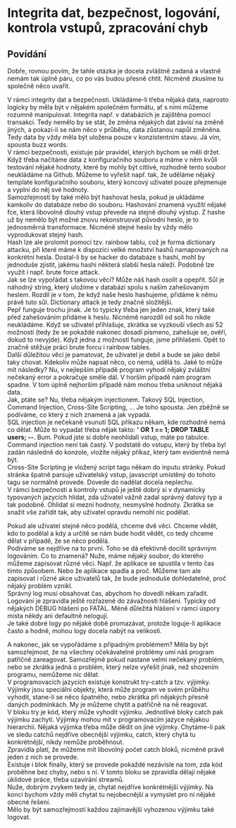 Integrita dat, bezpečnost, logování, kontrola vstupů, zpracování chyb
===

Povídání
---

Dobře, rovnou povím, že tahle otázka je docela zvláštně zadaná a vlastně nemám tak úplně páru, co po vás budou přesně chtít. Nicméně zkusíme tu společně něco uvařit.       

V rámci integrity dat a bezpečnosti. Ukládáme-li třeba nějaká data, naprosto logicky by měla být v nějakém společném formátu, ať s nimi můžeme rozumně manipulovat. Integrita např. v databázích je zajištěna pomocí transakcí. Tedy nemělo by se stát, že změna nějakých dat závisí na změně jiných, a pokazí-li se nám něco v průběhu, data zůstanou napůl změněna. Tedy data by vždy měla být uložena pouze v konzistentním stavu. Já vím, spousta buzz words.                   
V rámci bezpečnosti, existuje pár pravidel, kterých bychom se měli držet. Když třeba načítáme data z konfiguračního souboru a máme v něm kvůli testování nějaké hodnoty, které by mohly být citlivé, rozhodně tento soubor neukládáme na Github. Můžeme to vyřešit např. tak, že uděláme nějaký template konfiguračního souboru, který koncový uživatel pouze přejmenuje a vyplní do něj své hodnoty.           
Samozřejmostí by také mělo být hashovat hesla, pokud je ukládáme kamkoliv do databáze nebo do souboru. Hashování znamená využítí nějaké fce, která libovolně dlouhý vstup převede na stejně dlouhý výstup. Z hashe už by nemělo být možné znovu rekonstruovat původní heslo, je to jednosměrná transformace. Nicméně stejné heslo by vždy mělo vyprodukovat stejný hash.                
Hash lze ale prolomit pomocí tzv. rainbow tablu, což je forma dictionary attacku, při které máme k dispozici velké množství hashů namapovaných na konkrétní hesla. Dostal-li by se hacker do databáze s hashi, mohl by jednoduše zjistit, jakému hashi některá slabší hesla náleží. Podobně lze využít i např. brute force attack.                  
Jak se lze vypořádat s takovou věcí? Může náš hash osolit a opepřit. Sůl je náhodný string, který uložíme v databázi spolu s naším zahešovaným heslem. Rozdíl je v tom, že když naše heslo hashujeme, přidáme k němu právě tuto sůl. Dictionary attack je tedy značně složitější.            
Pepř funguje trochu jinak. Je to typicky třeba jen jeden znak, který také před zahešováním přidáme k heslu. Nicnémě narozdíl od soli ho nikde neukládáme. Když se uživatel přihlašuje, zkrátka se vyzkouší všech asi 52 možností (tedy že se pokaždé nakonec dosadí písmeno, zahešuje se, ověří, dokud to nevyjde). Když jedna z možností funguje, jsme přihlašeni. Opět to značně stěžuje práci brute forcu i rainbow tables.                                 
Další důležitou věcí je pamatovat, že uživatel je debil a bude se jako debil taky chovat. Kdekoliv může napsat něco, co nemá, udělá to. Jaké to může mít následky? Nu, v nejlepším případě program vyhodí nějaký zvláštní nečekaný error a pokračuje směle dál. V horším případě nám program spadne. V tom úplně nejhorším případě nám mohou třeba uniknout nějaká data.            
Jak, ptáte se? Nu, třeba nějakým injectionem. Takový SQL Injection, Command Injection, Cross-Site Scripting, ... Je toho spousta. Jen zběžně se podíváme, co který z nich znamená a jak vypadá.             
SQL injection je nečekaně vsunutí SQL příkazu někam, kde rozhodně nemá co dělat. Může to vypadat třeba nějak takto: **' OR 1 == 1; DROP TABLE users; --**. Bum. Pokud jste si dobře neohlídali vstup, máte po tabulce.            
Command injection není tak častý. V podstatě do vstupu, který by třeba byl zadán následně do konzole, vložíte nějaký příkaz, který tam evidentně nemá být.                  
Cross-Site Scripting je vložený script tagu někam do inputu stránky. Pokud stránka špatně parsuje uživatelský vstup, javascript umístěný do tohoto tagu se normálně provede. Dovede do nadělat docela neplechu.             
V rámci bezpečnosti a kontroly vstupů je ještě dobrý si v dynamicky typovaných jazycích hlídat, zda uživatel vážně zadal správný datový typ a tak podobně. Ohlídat si mezní hodnoty, nesmyslné hodnoty. Zkrátka se snažit vše zařídit tak, aby uživatel opravdu nemohl nic podělat.             

Pokud ale uživatel stejně něco podělá, chceme dvě věci. Chceme vědět, kdo to podělal a kdy a určitě se nám bude hodit vědět, co tedy chceme dělat v případě, že se něco podělá.             
Podíváme se nejdříve na to první. Toho se dá efektivně docílit správným logováním. Co to znamená? Nuže, máme nějaký soubor, do kterého můžeme zapisovat různé věci. Např. že aplikace se spustila v tento čas tímto způsobem. Nebo že aplikace spadla a proč. Můžeme tam ale zapisovat i různé akce uživatelů tak, že bude jednoduše dohledatelné, proč nějaký problém vznikl.              
Správný log musí obsahovat čas, abychom ho dovedli někam zařadit. Logování je zpravidla ještě rozřazené do závažnosti hlášení. Typicky od nějakých DEBUG hlášení po FATAL. Méně důležitá hlášení v rámci úspory místa někdy ani defaultně nelogují.             
Je také dobré logy po nějaké době promazávat, protože loguje-li aplikace často a hodně, mohou logy docela nabýt na velikosti.   

A nakonec, jak se vypořádáme s případným problémem? Měla by být samozřejmost, že na všechny očekávatelné problémy umí náš program patřičně zareagovat. Samozřejmě pokud nastane velmi nečekaný problém, nebo se zkrátka jedná o problém, který nelze vyřešit jinak, než shozením programu, nemůžeme nic dělat.                  
V programovacích jazycích existuje konstrukt try-catch a tzv. výjimky. Výjimky jsou speciální objekty, která může program ve svém průběhu vyhodit, stane-li se něco špatného, nebo zkrátka při nějakých přesně daných podmínkách. My je můžeme chytit a patřičně na ně reagovat.                
V bloku try je kód, který může vyhodit výjimku. Jednotlivé bloky catch pak výjimku zachytí. Výjimky mohou mít v programovacím jazyce nějakou hierarchii. Nějaká výjimka třeba může dědit on jiné výjimky. Chytáme-li pak ve sledu catchů nejdříve obecnější výjimku, catch, který chytá tu konkrétnější, nikdy nemůže proběhnout.           
Zpravidla platí, že můžeme mít libovolný počet catch bloků, nicméně právě jeden z nich se provede.                  
Existuje i blok finally, který se provede pokaždé nezávisle na tom, zda kód proběhne bez chyby, nebo s ní. V tomto bloku se zpravidla dělají nějaké úklidové práce, třeba uzavírání streamů.                
Nuže, dobrým zvykem tedy je, chytat nejdříve konkrétnější výjimky. Na konci bychom vždy měli chytat tu nejobecnější a vymyslet pro ní nějaké obecné řešení.             
Mělo by být samozřejmostí každou zajímavější vyhozenou výjimku také logovat.